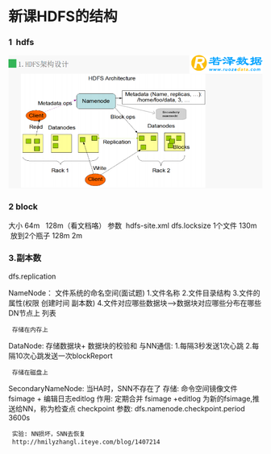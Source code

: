 ﻿#  新课HDFS的结构



### 1  hdfs

![hdfs](https://github.com/aiff/bigdata/blob/master/img/hdfs.png)

### 2 block
大小  64m    128m（看文档咯）
参数  hdfs-site.xml    dfs.locksize
1个文件 130m  放到2个瓶子  128m  2m


### 3.副本数

dfs.replication

NameNode： 文件系统的命名空间(面试题)
         1.文件名称
	 2.文件目录结构
	 3.文件的属性(权限 创建时间 副本数)
	 4.文件对应哪些数据块-->数据块对应哪些分布在哪些DN节点上 列表  
	 
	 存储在内存上
       

DataNode: 存储数据块+ 数据块的校验和 
         与NN通信:
	 1.每隔3秒发送1次心跳 
	 2.每隔10次心跳发送一次blockReport

	 存储在磁盘上

SecondaryNameNode: 当HA时，SNN不存在了
         存储: 命令空间镜像文件fsimage + 编辑日志editlog
	 作用: 定期合并 fsimage +editlog 为新的fsimage,推送给NN，称为检查点 checkpoint
	 参数: dfs.namenode.checkpoint.period 3600s

	 实验: NN损坏，SNN去恢复
	 http://hmilyzhangl.iteye.com/blog/1407214
